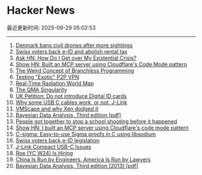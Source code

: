 # Hacker News

最近更新时间: 2025-09-29 05:02:53

--- 
1. [Denmark bans civil drones after more sightings](https://www.dw.com/en/denmark-bans-civil-drones-after-more-sightings/a-74166973) 
2. [Swiss voters back e-ID and abolish rental tax](https://www.swissinfo.ch/eng/swiss-politics/swiss-voters-have-decided-on-electronic-id-and-abolishing-rental-tax/90057432) 
3. [Ask HN: How Do I Get over My Existential Crisis?](https://news.ycombinator.com/item?id=45405977) 
4. [Show HN: Built an MCP server using Cloudflare's Code Mode pattern](https://github.com/jx-codes/codemode-mcp) 
5. [The Weird Concept of Branchless Programming](https://sanixdk.xyz/blogs/the-weird-concept-of-branchless-programming) 
6. [Testing "Exotic" P2P VPN](https://blog.nommy.moe/blog/exotic-mesh-vpn/) 
7. [Real-Time Radiation World Map](https://www.gmcmap.com/) 
8. [The QMA Singularity](https://scottaaronson.blog/?p=9183) 
9. [UK Petition: Do not introduce Digital ID cards](https://petition.parliament.uk/petitions/730194) 
10. [Why some USB C cables work, or not, J-Link](https://alvarop.com/2025/09/j-link-compact-usb-c-issues/) 
11. [VMScape and why Xen dodged it](https://virtualize.sh/blog/vmscape-and-why-xen-dodged-it/) 
12. [Bayesian Data Analysis, Third edition [pdf]](https://sites.stat.columbia.edu/gelman/book/BDA3.pdf) 
13. [People got together to stop a school shooting before it happened](https://www.nytimes.com/2025/09/27/nyregion/mass-shooting-prevention.html) 
14. [Show HN: I built an MCP server using Cloudflare's code mode pattern](https://github.com/jx-codes/codemode-mcp) 
15. [C-sigma: Easy-to-use Sigma proofs in C using libsodium](https://github.com/jedisct1/c-sigma) 
16. [Swiss voters back e-ID legislation](https://www.admin.ch/gov/en/start/documentation/votes/20250928/e-id-act.html) 
17. [J-Link Compact USB-C Issues](https://alvarop.com/2025/09/j-link-compact-usb-c-issues/) 
18. [Roe (YC W24) Is Hiring](https://news.ycombinator.com/item?id=45407951) 
19. [China Is Run by Engineers. America Is Run by Lawyers](https://freakonomics.com/podcast/china-is-run-by-engineers-america-is-run-by-lawyers/) 
20. [Bayesian Data Analysis, Third edition (2013) [pdf]](https://sites.stat.columbia.edu/gelman/book/BDA3.pdf) 
